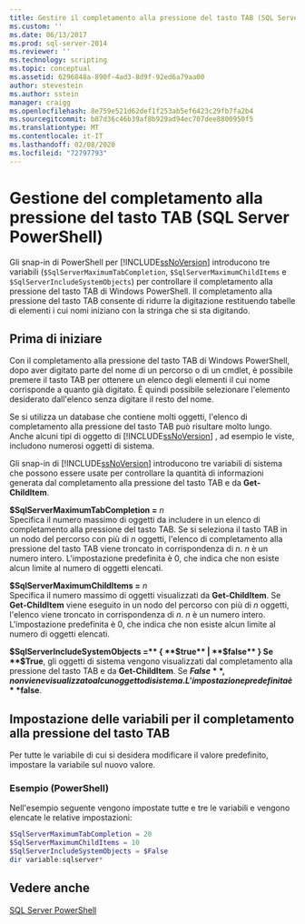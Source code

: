```yaml
---
title: Gestire il completamento alla pressione del tasto TAB (SQL Server PowerShell) | Microsoft Docs
ms.custom: ''
ms.date: 06/13/2017
ms.prod: sql-server-2014
ms.reviewer: ''
ms.technology: scripting
ms.topic: conceptual
ms.assetid: 6296848a-890f-4ad3-8d9f-92ed6a79aa00
author: stevestein
ms.author: sstein
manager: craigg
ms.openlocfilehash: 8e759e521d62def1f253ab5ef6423c29fb7fa2b4
ms.sourcegitcommit: b87d36c46b39af8b929ad94ec707dee8800950f5
ms.translationtype: MT
ms.contentlocale: it-IT
ms.lasthandoff: 02/08/2020
ms.locfileid: "72797793"
---
```

# <a name="manage-tab-completion-sql-server-powershell"></a>Gestione del completamento alla pressione del tasto TAB (SQL Server PowerShell)
  Gli snap-in di PowerShell per [!INCLUDE[ssNoVersion](../includes/ssnoversion-md.md)] introducono tre variabili (`$SqlServerMaximumTabCompletion`, `$SqlServerMaximumChildItems` e `$SqlServerIncludeSystemObjects`) per controllare il completamento alla pressione del tasto TAB di Windows PowerShell. Il completamento alla pressione del tasto TAB consente di ridurre la digitazione restituendo tabelle di elementi i cui nomi iniziano con la stringa che si sta digitando.  
  
## <a name="before-you-begin"></a>Prima di iniziare  
 Con il completamento alla pressione del tasto TAB di Windows PowerShell, dopo aver digitato parte del nome di un percorso o di un cmdlet, è possibile premere il tasto TAB per ottenere un elenco degli elementi il cui nome corrisponde a quanto già digitato. È quindi possibile selezionare l'elemento desiderato dall'elenco senza digitare il resto del nome.  
  
 Se si utilizza un database che contiene molti oggetti, l'elenco di completamento alla pressione del tasto TAB può risultare molto lungo. Anche alcuni tipi di oggetto di [!INCLUDE[ssNoVersion](../includes/ssnoversion-md.md)] , ad esempio le viste, includono numerosi oggetti di sistema.  
  
 Gli snap-in di [!INCLUDE[ssNoVersion](../includes/ssnoversion-md.md)] introducono tre variabili di sistema che possono essere usate per controllare la quantità di informazioni generata dal completamento alla pressione del tasto TAB e da **Get-ChildItem**.  
  
 **$SqlServerMaximumTabCompletion =** *n*  
 Specifica il numero massimo di oggetti da includere in un elenco di completamento alla pressione del tasto TAB. Se si seleziona il tasto TAB in un nodo del percorso con più di *n* oggetti, l'elenco di completamento alla pressione del tasto TAB viene troncato in corrispondenza di *n*. *n* è un numero intero. L'impostazione predefinita è 0, che indica che non esiste alcun limite al numero di oggetti elencati.  
  
 **$SqlServerMaximumChildItems =** *n*  
 Specifica il numero massimo di oggetti visualizzati da **Get-ChildItem**. Se **Get-ChildItem** viene eseguito in un nodo del percorso con più di *n* oggetti, l'elenco viene troncato in corrispondenza di *n*. *n* è un numero intero. L'impostazione predefinita è 0, che indica che non esiste alcun limite al numero di oggetti elencati.  
  
 **$SqlServerIncludeSystemObjects =** { **$true** | **$false** }  
 Se **$True**, gli oggetti di sistema vengono visualizzati dal completamento alla pressione del tasto TAB e da **Get-ChildItem**. Se **$False**, non viene visualizzato alcun oggetto di sistema. L'impostazione predefinita è **$false**.  
  
## <a name="set-the-sql-server-tab-completion-variables"></a>Impostazione delle variabili per il completamento alla pressione del tasto TAB  
 Per tutte le variabile di cui si desidera modificare il valore predefinito, impostare la variabile sul nuovo valore.  
  
### <a name="example-powershell"></a>Esempio (PowerShell)  
 Nell'esempio seguente vengono impostate tutte e tre le variabili e vengono elencate le relative impostazioni:  
  
```powershell
$SqlServerMaximumTabCompletion = 20  
$SqlServerMaximumChildItems = 10  
$SqlServerIncludeSystemObjects = $False  
dir variable:sqlserver*  
```  
  
## <a name="see-also"></a>Vedere anche  
 [SQL Server PowerShell](sql-server-powershell.md)  
